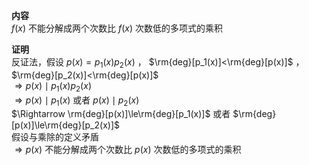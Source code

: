 **内容**  
$f(x)$ 不能分解成两个次数比 $f(x)$ 次数低的多项式的乘积  
  
**证明**  
反证法，假设 $p(x)=p_1(x)p_2(x)$ ， $\rm{deg}[p_1(x)]<\rm{deg}[p(x)]$ ， $\rm{deg}[p_2(x)]<\rm{deg}[p(x)]$  
$\Rightarrow p(x)\mid p_1(x)p_2(x)$  
$\Rightarrow p(x)\mid p_1(x)$ 或者 $p(x)\mid p_2(x)$  
$\Rightarrow \rm{deg}[p(x)]\le\rm{deg}[p_1(x)]$ 或者 $\rm{deg}[p(x)]\le\rm{deg}[p_2(x)]$  
假设与乘除的定义矛盾  
$\Rightarrow p(x)$ 不能分解成两个次数比 $p(x)$ 次数低的多项式的乘积  
